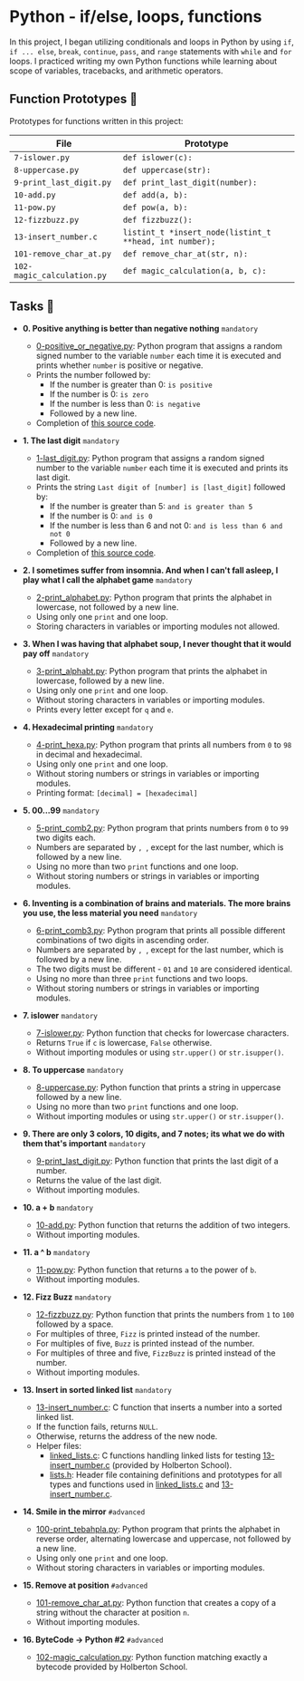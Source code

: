 # Python - if/else, loops, functions

In this project, I began utilizing conditionals and loops in Python by using `if`, `if ... else`, `break`, `continue`, `pass`, and `range` statements with `while` and `for` loops. I practiced writing my own Python functions while learning about scope of variables, tracebacks, and arithmetic operators.


## Function Prototypes :floppy_disk:

Prototypes for functions written in this project:

| File                       | Prototype                                               |
| -------------------------- | ------------------------------------------------------- |
| `7-islower.py`             | `def islower(c):`                                       |
| `8-uppercase.py`           | `def uppercase(str):`                                   |
| `9-print_last_digit.py`    | `def print_last_digit(number):`                         |
| `10-add.py`                | `def add(a, b):`                                        |
| `11-pow.py`                | `def pow(a, b):`                                        |
| `12-fizzbuzz.py`           | `def fizzbuzz():`                                       |
| `13-insert_number.c`       | `listint_t *insert_node(listint_t **head, int number);` |
| `101-remove_char_at.py`    | `def remove_char_at(str, n):`                           |
| `102-magic_calculation.py` | `def magic_calculation(a, b, c):`                       |

## Tasks :page_with_curl:

* **0. Positive anything is better than negative nothing** `mandatory`
  * [0-positive_or_negative.py](./0-positive_or_negative.py): Python program that assigns a random signed number to the variable `number` each time it is executed and prints whether `number` is positive or negative.
  * Prints the number followed by:
    * If the number is greater than 0: `is positive`
    * If the number is 0: `is zero`
    * If the number is less than 0: `is negative`
    * Followed by a new line.
  * Completion of [this source code](https://github.com/holbertonschool/0x01.py/blob/master/0-positive_or_negative_py).

* **1. The last digit** `mandatory`
  * [1-last_digit.py](./1-last_digit.py): Python program that assigns a random signed number to the variable `number` each time it is executed and prints its last digit.
  * Prints the string `Last digit of [number] is [last_digit]` followed by:
    * If the number is greater than 5: `and is greater than 5`
    * If the number is 0: `and is 0`
    * If the number is less than 6 and not 0: `and is less than 6 and not 0`
    * Followed by a new line.
  * Completion of [this source code](https://github.com/holbertonschool/0x01.py/blob/master/1-last_digit_py).

* **2. I sometimes suffer from insomnia. And when I can't fall asleep, I play what I call the alphabet game** `mandatory`
  * [2-print_alphabet.py](./2-print_alphabet.py): Python program that prints the alphabet in lowercase, not followed by a new line.
  * Using only one `print` and one loop.
  * Storing characters in variables or importing modules not allowed.

* **3. When I was having that alphabet soup, I never thought that it would pay off** `mandatory`
  * [3-print_alphabt.py](./3-print_alphabt.py): Python program that prints the alphabet in lowercase, followed by a new line.
  * Using only one `print` and one loop.
  * Without storing characters in variables or importing modules.
  * Prints every letter except for `q` and `e`.

* **4. Hexadecimal printing** `mandatory`
  * [4-print_hexa.py](./4-print_hexa.py): Python program that prints all numbers from `0` to `98` in decimal and hexadecimal.
  * Using only one `print` and one loop.
  * Without storing numbers or strings in variables or importing modules.
  * Printing format: `[decimal] = [hexadecimal]`

* **5. 00...99** `mandatory`
  * [5-print_comb2.py](./5-print_comb2.py): Python program that prints numbers from `0`
  to `99` two digits each.
  * Numbers are separated by `, `, except for the last number, which is followed by a new line.
  * Using no more than two `print` functions and one loop.
  * Without storing numbers or strings in variables or importing modules.

* **6. Inventing is a combination of brains and materials. The more brains you use, the less material you need** `mandatory`
  * [6-print_comb3.py](./6-print_comb3.py): Python program that prints all possible different combinations of two digits in ascending order.
  * Numbers are separated by `, `, except for the last number, which is followed by a new line.
  * The two digits must be different - `01` and `10` are considered identical.
  * Using no more than three `print` functions and two loops.
  * Without storing numbers or strings in variables or importing modules.

* **7. islower** `mandatory`
  * [7-islower.py](./7-islower.py): Python function that checks for lowercase characters.
  * Returns `True` if `c` is lowercase, `False` otherwise.
  * Without importing modules or using `str.upper()` or `str.isupper()`.

* **8. To uppercase** `mandatory`
  * [8-uppercase.py](./8-uppercase.py): Python function that prints a string in
  uppercase followed by a new line.
  * Using no more than two `print` functions and one loop.
  * Without importing modules or using `str.upper()` or `str.isupper()`.

* **9. There are only 3 colors, 10 digits, and 7 notes; its what we do with them that's important** `mandatory`
  * [9-print_last_digit.py](./9-print_last_digit.py): Python function that prints the last digit of a number.
  * Returns the value of the last digit.
  * Without importing modules.

* **10. a + b** `mandatory`
  * [10-add.py](./10-add.py): Python function that returns the addition of two integers.
  * Without importing modules.

* **11. a ^ b** `mandatory`
  * [11-pow.py](./11-pow.py): Python function that returns `a` to the power of `b`.
  * Without importing modules.

* **12. Fizz Buzz** `mandatory`
  * [12-fizzbuzz.py](./12-fizzbuzz.py): Python function that prints the numbers from `1` to `100` followed by a space.
  * For multiples of three, `Fizz` is printed instead of the number.
  * For multiples of five, `Buzz` is printed instead of the number.
  * For multiples of three and five, `FizzBuzz` is printed instead of the number.
  * Without importing modules.

* **13. Insert in sorted linked list** `mandatory`
  * [13-insert_number.c](./13-insert_number.c): C function that inserts a number into a sorted linked list.
  * If the function fails, returns `NULL`.
  * Otherwise, returns the address of the new node.
  * Helper files:
    * [linked_lists.c](./linked_lists.c): C functions handling linked lists for testing
    [13-insert_number.c](./13-insert_number.c) (provided by Holberton School).
    * [lists.h](./lists.h): Header file containing definitions and prototypes for all types and functions used in [linked_lists.c](./linked_lists.c) and
    [13-insert_number.c](./13-insert_number.c).

* **14. Smile in the mirror** `#advanced`
  * [100-print_tebahpla.py](./100-print_tebahpla.py): Python program that prints the alphabet in reverse order, alternating lowercase and uppercase, not followed by a new line.
  * Using only one `print` and one loop.
  * Without storing characters in variables or importing modules.

* **15. Remove at position** `#advanced`
  * [101-remove_char_at.py](./101-remove_char_at_py): Python function that creates a copy of a string without the character at position `n`.
  * Without importing modules.

* **16. ByteCode -> Python #2** `#advanced`
  * [102-magic_calculation.py](./102-magic_calculation.py): Python function matching exactly a
  bytecode provided by Holberton School.
